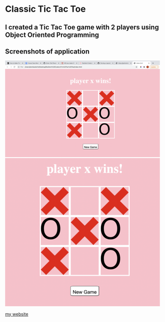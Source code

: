 # Classic Tic Tac Toe
## I created a Tic Tac Toe game with 2 players using Object Oriented Programming


## Screenshots of application


![Application Screenshot](screenshot/screenshot1.png)
![Application Screenshot](screenshot/screenshot2.png)

[my website](https://www.tamikasterlin.com)
